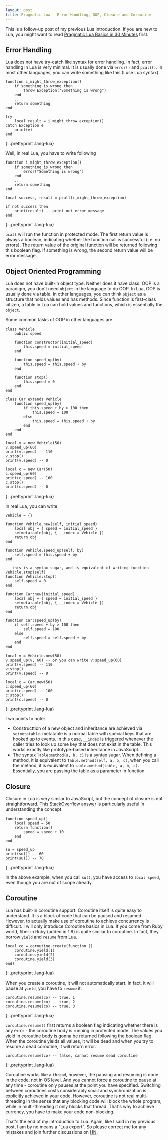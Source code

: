 ```yaml
---
layout: post
title: Pragmatic Lua - Error Handling, OOP, Closure and Coroutine
---
```


This is a follow-up post of my previous Lua introduction. If you are new to Lua, you might want to read [Pragmatic Lua Basics in 30 Minutes](http://ruoyusun.com/2013/03/23/pragmatic-lua-basics-in-30-mins.html) first.

## Error Handling

Lua does not have try-catch like syntax for error handling. In fact, error handling in Lua is very minimal. It is usually done via `error()` and `pcall()`. In most other languages, you can write something like this (I use Lua syntax)

	function i_might_throw_exception()
		if something_is_wrong then
			throw Exception("Something is wrong")
		end
		...
		return something
	end

	try
		local result = i_might_throw_exception()
	catch Exception e
		print(e)
	end
{: .prettyprint .lang-lua}

Well, in real Lua, you have to write following

	function i_might_throw_exception()
		if something_is_wrong then
			error("Something is wrong")
		end
		...
		return something
	end

	local success, result = pcall(i_might_throw_exception)

	if not success then
		print(result) -- print out error message
	end

{: .prettyprint .lang-lua}

`pcall` will run the function in protected mode. The first return value is always a boolean, indicating whether the function call is successful (i.e. no errors). The return value of the original function will be returned following this boolean flag. If something is wrong, the second return value will be error message.

## Object Oriented Programming

Lua does not have built-in object type. Neither does it have class. OOP is a paradigm, you don't need `object` in the language to do OOP. In Lua, OOP is usually done via table. In other languages, you can think `object` as a structure that holds values and has methods. Since function is first-class citizen, a table in Lua can hold values and functions, which is essentially the `object`.

Some common tasks of OOP in other languages are

	class Vehicle
		public speed
		
		function constructor(initial_speed)
			this.speed = initial_speed
		end

		function speed_up(by)
			this.speed = this.speed + by
		end

		function stop()
			this.speed = 0
		end
	end

	class Car extends Vehicle
		function speed_up(by)
			if this.speed + by > 100 then
				this.speed = 100
			else
				this.speed = this.speed + by
			end
		end
	end

	local v = new Vehicle(50)
	v.speed_up(60)
	print(v.speed) -- 110
	v.stop()
	print(v.speed) -- 0

	local c = new Car(50)
	c.speed_up(60)
	print(c.speed) -- 100
	c.stop()
	print(c.speed) -- 0
{: .prettyprint .lang-lua}

In real Lua, you can write

	Vehicle = {}

	function Vehicle.new(self, initial_speed)
		local obj = { speed = initial_speed }
	  	setmetatable(obj, { __index = Vehicle })
		return obj
	end

	function Vehicle.speed_up(self, by)
		self.speed = this.speed + by
	end

	-- this is a syntax sugar, and is equivalent of writing function Vehicle.stop(self)
	function Vehicle:stop()
		self.speed = 0
	end
	
	function Car:new(initial_speed)
		local obj = { speed = initial_speed }
	  	setmetatable(obj, { __index = Vehicle })
		return obj
	end

	function Car:speed_up(by)
		if self.speed + by > 100 then
			self.speed = 100
		else
			self.speed = self.speed + by
		end
	end

	local v = Vehicle.new(50)
	v.speed_up(v, 60) -- or you can write v:speed_up(60)
	print(v.speed) -- 110
	v:stop()
	print(v.speed) -- 0

	local c = Car.new(50)
	c:speed_up(60)
	print(c.speed) -- 100
	c:stop()
	print(c.speed) -- 0
{: .prettyprint .lang-lua}

Two points to note:

- Constructtion of a new object and inheritance are achieved via `setmetatable`. metatable is a normal table with special keys that are hooked up to events. In this case, `__index` is triggered whenever the caller tries to look up some key that does not exist in the table. This works exactly like prototype-based inheritance in JavaScript.
- The syntax `Table:method(a, b, c)` is a syntax sugar. When defining a method, it is equivalent to `Table.method(self, a, b, c)`, when you call the method, it is equivalent to `table.method(table, a, b, c)`. Essentially, you are passing the table as a parameter in function.

## Closure

Closure in Lua is very similar to JavaScript, but the concept of closure is not straightforward. [This StackOverflow answer](http://stackoverflow.com/questions/111102/how-do-javascript-closures-work) is particularly useful in understanding the concept.

	function speed_up()
		local speed = 50
		return function()
			speed = speed + 10
		end
	end

	su = speed_up
	print(su()) -- 60
	print(su()) -- 70
{: .prettyprint .lang-lua}

In the above example, when you call `su()`, you have access to `local speed`, even though you are out of scope already.


## Coroutine

Lua has built-in coroutine support. Coroutine itself is quite easy to understand. It is a block of code that can be paused and resumed. However, to actually make use of coroutine to achieve concurrency is difficult. I will only introduce Coroutine basics in Lua. If you come from Ruby world, fiber in Ruby (added in 1.9) is quite similar to coroutine. In fact, they borrow `yield` and `resume` from Lua.

	local co = coroutine.create(function ()
		coroutine.yield(1)
		coroutine.yield(2)
		coroutine.yield(3)
	end)
{: .prettyprint .lang-lua}

When you create a coroutine, it will not automatically start. In fact, it will pause at `yield`, you have to `resume` it.

	coroutine.resume(co) -- true, 1
	coroutine.resume(co) -- true, 2
	coroutine.resume(co) -- true, 3
{: .prettyprint .lang-lua}

`coroutine.resume()` first returns a boolean flag indicating whether there is any error - the coroutine body is running in protected mode. The values you yield in coroutine body is gonna be returned following the boolean flag. When the coroutine yields all values, it will be dead and when you try to resume a dead coroutine, it will return error.

	coroutine.resume(co) -- false, cannot resume dead coroutine
{: .prettyprint .lang-lua}

Coroutine works like a `thread`, however, the pausing and resuming is done in the code, not in OS level. And you cannot force a coroutine to pause at any time - coroutine only pauses at the point you have specified. Switching between coroutines costs considerably small and synchronization is explicitly achieved in your code. However, coroutine is not real multi-threading in the sense that any blocking code will block the whole program, while in multi-threading it only blocks that thread. That's why to achieve currency, you have to make your code non-blocking.

That's the end of my introduction to Lua. Again, like I said in my previous post, I am by no means a "Lua expert". So please correct me for any mistakes and join further discussions on [HN](https://news.ycombinator.com/item?id=5462519).